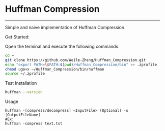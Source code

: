 # Huffman Compression
***

Simple and naive implementation of Huffman Compression. 

Get Started:

Open the terminal and execute the following commands

```Bash
cd ~
git clone https://github.com/Weile-Zheng/Huffman_Compression.git
echo "export PATH=\$PATH:$(pwd)/Huffman_Compression/bin" >> .zprofile
chmod ugo+x ~/Huffman_Compression/bin/huffman 
source ~/.zprofile

```

Test Installation
```Bash
huffman --version
```

Usage
```
huffman -[compress/decompress] <InputFile> (Optional) -o [OutputFileName]
#Ex:
huffman -compress text.txt
```

